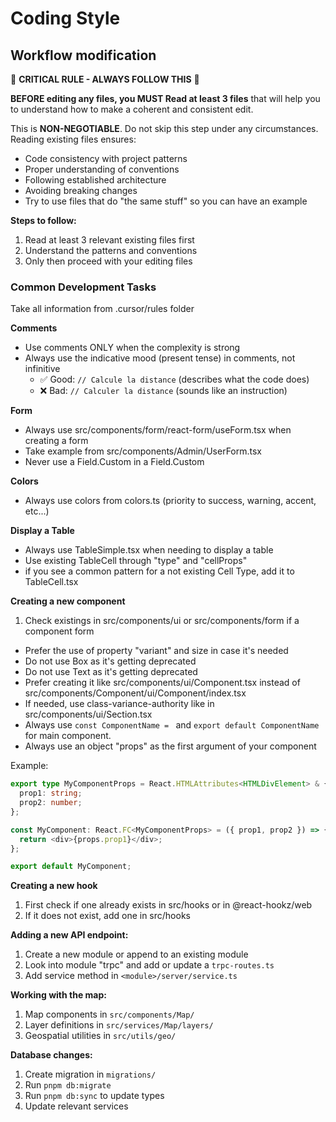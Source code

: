 # Coding Style

<!-- Source: /CLAUDE.md -->

## Workflow modification

🚨 **CRITICAL RULE - ALWAYS FOLLOW THIS** 🚨

**BEFORE editing any files, you MUST Read at least 3 files**
that will help you to understand how to make a coherent and
consistent edit.

This is **NON-NEGOTIABLE**. Do not skip this step under any
circumstances. Reading existing files ensures:

- Code consistency with project patterns
- Proper understanding of conventions
- Following established architecture
- Avoiding breaking changes
- Try to use files that do "the same stuff" so you can have an
example

**Steps to follow:**

1. Read at least 3 relevant existing files first
2. Understand the patterns and conventions
3. Only then proceed with your editing files

### Common Development Tasks

Take all information from .cursor/rules folder

**Comments**
- Use comments ONLY when the complexity is strong
- Always use the indicative mood (present tense) in comments, not infinitive
  - ✅ Good: `// Calcule la distance` (describes what the code does)
  - ❌ Bad: `// Calculer la distance` (sounds like an instruction)

**Form**
- Always use src/components/form/react-form/useForm.tsx when creating a form
- Take example from src/components/Admin/UserForm.tsx
- Never use a Field.Custom in a Field.Custom

**Colors**
- Always use colors from colors.ts (priority to success, warning, accent, etc...)

**Display a Table**
- Always use TableSimple.tsx when needing to display a table
- Use existing TableCell through "type" and "cellProps"
- if you see a common pattern for a not existing Cell Type, add it to TableCell.tsx

**Creating a new component**
1. Check existings in src/components/ui or src/components/form if a component form
- Prefer the use of property "variant" and size in case it's needed
- Do not use Box as it's getting deprecated
- Do not use Text as it's getting deprecated
- Prefer creating it like src/components/ui/Component.tsx instead of src/components/Component/ui/Component/index.tsx
- If needed, use class-variance-authority like in src/components/ui/Section.tsx
- Always use `const ComponentName = ` and `export default ComponentName` for main component.
- Always use an object "props" as the first argument of your component

Example:

```typescript
export type MyComponentProps = React.HTMLAttributes<HTMLDivElement> & {
  prop1: string;
  prop2: number;
};

const MyComponent: React.FC<MyComponentProps> = ({ prop1, prop2 }) => {
  return <div>{props.prop1}</div>;
};

export default MyComponent;
```

**Creating a new hook**
1. First check if one already exists in src/hooks or in @react-hookz/web
2. If it does not exist, add one in src/hooks

**Adding a new API endpoint:**
1. Create a new module or append to an existing module
2. Look into module "trpc" and add or update a `trpc-routes.ts`
3. Add service method in `<module>/server/service.ts`

**Working with the map:**
1. Map components in `src/components/Map/`
2. Layer definitions in `src/services/Map/layers/`
3. Geospatial utilities in `src/utils/geo/`

**Database changes:**
1. Create migration in `migrations/`
2. Run `pnpm db:migrate`
3. Run `pnpm db:sync` to update types
4. Update relevant services

